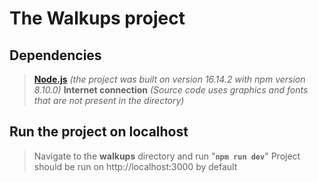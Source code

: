 # The Walkups project

## Dependencies

> **[Node.js](https://nodejs.org)** *(the project was built on version 16.14.2 with npm version 8.10.0)*
> **Internet connection** *(Source code uses graphics and fonts that are not present in the directory)*

## Run the project on localhost

> Navigate to the **walkups** directory and run "**`npm run dev`**"
> Project should be run on http://localhost:3000 by default